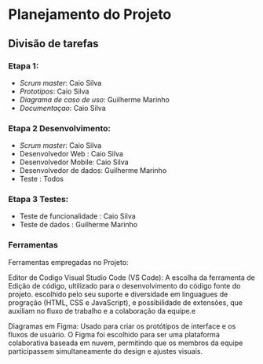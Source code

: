 # Planejamento do Projeto

## Divisão de tarefas 

### Etapa 1:
- _Scrum master_: Caio Silva
- _Prototipos_: Caio Silva
- _Diagrama de caso de uso_: Guilherme Marinho
- _Documentaçao_: Caio Silva

### Etapa 2 Desenvolvimento:
- _Scrum master_: Caio Silva
- Desenvolvedor Web : Caio Silva
- Desenvolvedor Mobile: Caio Silva
- Desenvolvedor de dados: Guilherme Marinho
- Teste : Todos

### Etapa 3 Testes:
- Teste de funcionalidade : Caio Silva
- Teste de dados : Guilherme Marinho

### Ferramentas 
Ferramentas empregadas no Projeto:

Editor de Codigo
Visual Studio Code (VS Code): A escolha da ferramenta de Edição de código, ultilizado para o desenvolvimento do código fonte do projeto. escolhido pelo seu suporte e diversidade em linguagues de progração (HTML, CSS e JavaScript), e possibilidade de extensões, que auxiliam no fluxo de trabalho e a colaboração da equipe.e

Diagramas em Figma:
 Usado para criar os protótipos de interface e os fluxos de usuário. O Figma foi escolhido para ser uma plataforma colaborativa baseada em nuvem, permitindo que os membros da equipe participassem simultaneamente do design e ajustes visuais.

 
